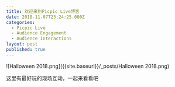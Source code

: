 ```yaml
---
title: 欢迎来到Picpic Live博客
date: 2018-11-07T23:24:25.000Z
categories:
  - Picpic Live
  - Audience Engagement
  - Audience Interactions
layout: post
published: true
---
```


![Halloween 2018.png]({{site.baseurl}}/_posts/Halloween 2018.png)

这里有最好玩的现场互动，一起来看看吧
